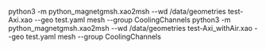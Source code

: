 python3 -m python_magnetgmsh.xao2msh --wd /data/geometries test-Axi.xao --geo test.yaml mesh --group CoolingChannels
python3 -m python_magnetgmsh.xao2msh --wd /data/geometries test-Axi_withAir.xao --geo test.yaml mesh --group CoolingChannels
